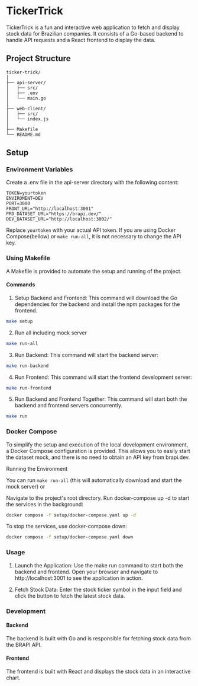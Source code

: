 # TickerTrick

TickerTrick is a fun and interactive web application to fetch and display stock data for Brazilian companies. It consists of a Go-based backend to handle API requests and a React frontend to display the data.

## Project Structure

```plaintext
ticker-trick/
│
├── api-server/
│   ├── src/
│   ├── .env
│   └── main.go
│
├── web-client/
│   ├── src/
│   └── index.js
│
├── Makefile
└── README.md
```

## Setup

### Environment Variables
Create a .env file in the api-server directory with the following content:

```dotenv
TOKEN=yourtoken
ENVIROMENT=DEV
PORT=3000
FRONT_URL="http://localhost:3001"
PRD_DATASET_URL="https://brapi.dev/"
DEV_DATASET_URL="http://localhost:3002/"
```

Replace `yourtoken` with your actual API token. If you are using Docker Compose(bellow) or `make run-all`, it is not necessary to change the API key.

### Using Makefile
A Makefile is provided to automate the setup and running of the project.

#### Commands
1. Setup Backend and Frontend:
This command will download the Go dependencies for the backend and install the npm packages for the frontend.
```sh
make setup
```
2. Run all including mock server
```sh
make run-all
```
3. Run Backend:
This command will start the backend server:
```sh
make run-backend
```
4. Run Frontend:
This command will start the frontend development server:
```sh
make run-frontend
```
5. Run Backend and Frontend Together:
This command will start both the backend and frontend servers concurrently.
```sh
make run
```

### Docker Compose
To simplify the setup and execution of the local development environment, a Docker Compose configuration is provided. This allows you to easily start the dataset mock, and there is no need to obtain an API key from brapi.dev.

Running the Environment

You can run `make run-all`  (this will automatically download and start the mock server) or

Navigate to the project's root directory.
Run docker-compose up -d to start the services in the background:
```sh
docker compose -f setup/docker-compose.yaml up -d
```
To stop the services, use docker-compose down:
```sh
docker compose -f setup/docker-compose.yaml down
```

### Usage
1. Launch the Application:
Use the make run command to start both the backend and frontend. Open your browser and navigate to http://localhost:3001 to see the application in action.

2. Fetch Stock Data:
Enter the stock ticker symbol in the input field and click the button to fetch the latest stock data.

### Development
#### Backend
The backend is built with Go and is responsible for fetching stock data from the BRAPI API.

#### Frontend
The frontend is built with React and displays the stock data in an interactive chart.
